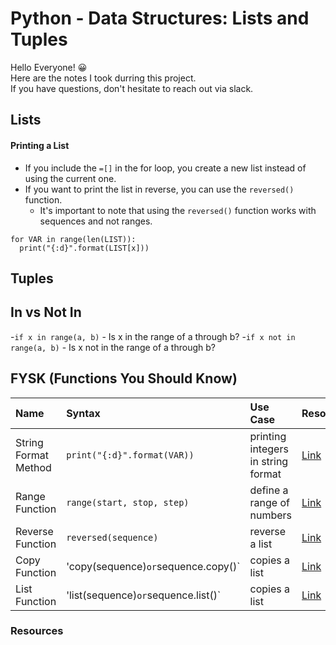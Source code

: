 # Python - Data Structures: Lists and Tuples
Hello Everyone! 😀 <br>
Here are the notes I took durring this project. <br>
If you have questions, don't hesitate to reach out via slack. <br>

## Lists

#### Printing a List
- If you include the `=[]` in the for loop, you create a new list instead of using the current one.  
- If you want to print the list in reverse, you can use the `reversed()` function.  
	- It's important to note that using the `reversed()` function works with sequences and not ranges.
```
for VAR in range(len(LIST)):
  print("{:d}".format(LIST[x]))
```

## Tuples

## In vs Not In
-`if x in range(a, b)` - Is x in the range of a through b?
-`if x not in range(a, b)` - Is x not in the range of a through b?

## FYSK (Functions You Should Know)

Name | Syntax | Use Case | Resource
:---|:---|:---|:---
String Format Method | `print("{:d}".format(VAR))` | printing integers in string format | [Link](https://www.geeksforgeeks.org/python-string-format-method/)
Range Function | `range(start, stop, step)` | define a range of numbers | [Link](https://www.geeksforgeeks.org/python-range-function/)
Reverse Function | `reversed(sequence)` | reverse a list | [Link](https://www.geeksforgeeks.org/python-reversed-function/)
Copy Function | 'copy(sequence)` or `sequence.copy()` | copies a list | [Link](https://www.w3schools.com/python/python_lists_copy.asp)
List Function | 'list(sequence)` or `sequence.list()` | copies a list | [Link](https://www.w3schools.com/python/python_lists_copy.asp)

### Resources
